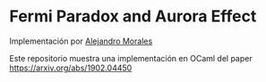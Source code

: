 # Fermi Paradox and Aurora Effect

Implementación por [Alejandro Morales](mailto:ja.moralesv@hotmail.com)

Este repositorio muestra una implementación en OCaml del paper https://arxiv.org/abs/1902.04450
